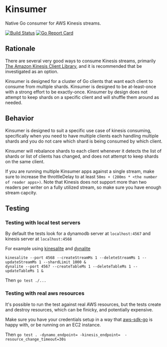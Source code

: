 # Kinsumer

Native Go consumer for AWS Kinesis streams.

[![Build Status](https://travis-ci.org/TwitchScience/kinsumer.svg?branch=master)](https://travis-ci.org/TwitchScience/kinsumer) [![Go Report Card](https://goreportcard.com/badge/github.com/twitchscience/kinsumer)](https://goreportcard.com/report/github.com/twitchscience/kinsumer)

## Rationale
There are several very good ways to consume Kinesis streams, primarily [The Amazon Kinesis Client Library](http://docs.aws.amazon.com/kinesis/latest/dev/developing-consumers-with-kcl.html), and it is recommended that be investigated as an option.

Kinsumer is designed for a cluster of Go clients that want each client to consume from multiple shards. Kinsumer is designed to be at-least-once with a strong effort to be exactly-once. Kinsumer by design does not attempt to keep shards on a specific client and will shuffle them around as needed.

## Behavior
Kinsumer is designed to suit a specific use case of kinesis consuming, specifically when you need to have multiple clients each handling multiple shards and you do not care which shard is being consumed by which client.

Kinsumer will rebalance shards to each client whenever it detects the list of shards or list of clients has changed, and does not attempt to keep shards on the same client.

If you are running multiple Kinsumer apps against a single stream, make sure to increase the throttleDelay to at least `50ms + (200ms * <the number of reader apps>)`. Note that Kinesis does not support more than two readers per writer on a fully utilized stream, so make sure you have enough stream capcity.

## Testing

### Testing with local test servers
By default the tests look for a dynamodb server at `localhost:4567` and kinesis server at `localhost:4568`


For example using [kinesalite](https://github.com/mhart/kinesalite) and [dynalite](https://github.com/mhart/dynalite)
```
kinesalite --port 4568 --createStreamMs 1 --deleteStreamMs 1 --updateStreamMs 1 --shardLimit 1000 &
dynalite --port 4567 --createTableMs 1 --deleteTableMs 1 --updateTableMs 1 &
```
Then `go test ./...`

### Testing with real aws resources
It's possible to run the test against real AWS resources, but the tests create and destroy resources, which can be finicky, and potentially expensive.

Make sure you have your credentials setup in a way that [aws-sdk-go](https://github.com/aws/aws-sdk-go) is happy with, or be running on an EC2 instance.

Then `go test . -dynamo_endpoint= -kinesis_endpoint=  -resource_change_timeout=30s`


